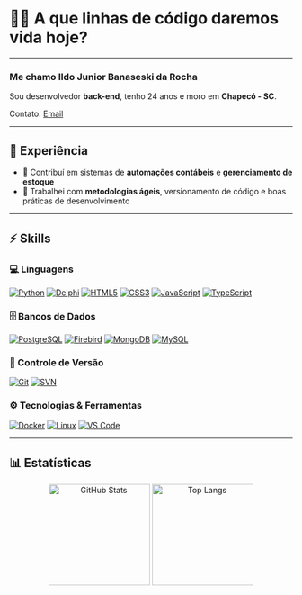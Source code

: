 # 👨‍💻 A que linhas de código daremos vida hoje?

---

### Me chamo **Ildo Junior Banaseski da Rocha**
Sou desenvolvedor **back-end**, tenho 24 anos e moro em **Chapecó - SC**.

Contato: [Email](mailto:ildo.rocha.dev@gmail.com)

---

## 💼 Experiência
- 🚀 Contribuí em sistemas de **automações contábeis** e **gerenciamento de estoque**  
- 📌 Trabalhei com **metodologias ágeis**, versionamento de código e boas práticas de desenvolvimento

---

## ⚡ Skills

### 💻 Linguagens
[![Python](https://img.shields.io/badge/-Python-3776AB?style=for-the-badge&logo=python&logoColor=white)](#)
[![Delphi](https://img.shields.io/badge/-Delphi-EE1C25?style=for-the-badge&logo=delphi&logoColor=white)](#)
[![HTML5](https://img.shields.io/badge/-HTML5-E34F26?style=for-the-badge&logo=html5&logoColor=white)](#)
[![CSS3](https://img.shields.io/badge/-CSS3-1572B6?style=for-the-badge&logo=css3&logoColor=white)](#)
[![JavaScript](https://img.shields.io/badge/-JavaScript-F7DF1E?style=for-the-badge&logo=javascript&logoColor=black)](#)
[![TypeScript](https://img.shields.io/badge/-TypeScript-3178C6?style=for-the-badge&logo=typescript&logoColor=white)](#)

### 🗄️ Bancos de Dados
[![PostgreSQL](https://img.shields.io/badge/-PostgreSQL-336791?style=for-the-badge&logo=postgresql&logoColor=white)](#)
[![Firebird](https://img.shields.io/badge/-Firebird-FC4C02?style=for-the-badge&logo=firebird&logoColor=white)](#)
[![MongoDB](https://img.shields.io/badge/-MongoDB-47A248?style=for-the-badge&logo=mongodb&logoColor=white)](#)
[![MySQL](https://img.shields.io/badge/-MySQL-4479A1?style=for-the-badge&logo=mysql&logoColor=white)](#)

### 🔧 Controle de Versão
[![Git](https://img.shields.io/badge/-Git-F05032?style=for-the-badge&logo=git&logoColor=white)](#)
[![SVN](https://img.shields.io/badge/-SVN-809CCF?style=for-the-badge&logo=subversion&logoColor=white)](#)

### ⚙️ Tecnologias & Ferramentas
[![Docker](https://img.shields.io/badge/-Docker-2496ED?style=for-the-badge&logo=docker&logoColor=white)](#)
[![Linux](https://img.shields.io/badge/-Linux-FCC624?style=for-the-badge&logo=linux&logoColor=black)](#)
[![VS Code](https://img.shields.io/badge/-VS%20Code-007ACC?style=for-the-badge&logo=visual-studio-code&logoColor=white)](#)

---

## 📊 Estatísticas
<p align="center">
  <img alt="GitHub Stats" height="180" src="https://github-readme-stats.vercel.app/api?username=ildorochadev&show_icons=true&theme=tokyonight&include_all_commits=true&locale=pt-br" />
  <img alt="Top Langs" height="180" src="https://github-readme-stats.vercel.app/api/top-langs/?username=ildorochadev&theme=tokyonight&layout=compact&custom_title=Tecnologias&langs_count=9" />
</p>
